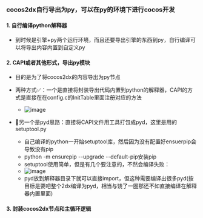 ### cocos2dx自行导出为py，可以在py的环境下进行cocos开发
#### 1. 自行编译python解释器
   - 到时候是引擎+py两个运行环境，而且还要导出引擎的东西到py，自行编译可以将导出内容内置到自定义py
#### 2. CAPI或者其他形式，导出py模块
   - 目的是为了将cocos2dx的内容导出为py节点
     
   - 两种方式✅：一个是直接将封装导出代码内置到python的解释器，CAPI的方式是直接在在config.c的InitTable里面注册对应的方法
     - ![image](https://github.com/user-attachments/assets/e327294d-61b3-48c6-97ae-5f9eddd7ff1b)

   - 🔻另一个是pyd思路：直接将CAPI文件用工具打包成pyd，这里是用的setuptool.py
     - 自己编译的python一开始setuptool库，然后因为没有配置好ensuerpip会导致没有pip
     - python -m ensurepip --upgrade --default-pip安装pip
     - setuptool使用简单，但是有几个要注意的，不然会编译失败：
     - ![image](https://github.com/user-attachments/assets/5cec4c2e-cd91-4be7-bc5c-8b9816770277)
     - pyd放到解释器目录下就可以直接import，但这种需要编译出很多pyd(按目标是要吧整个2dx编译为pyd，相当与饶了一圈那还不如直接编译在解释器内置里面)
#### 3. 封装cocos2dx节点和主循环逻辑
